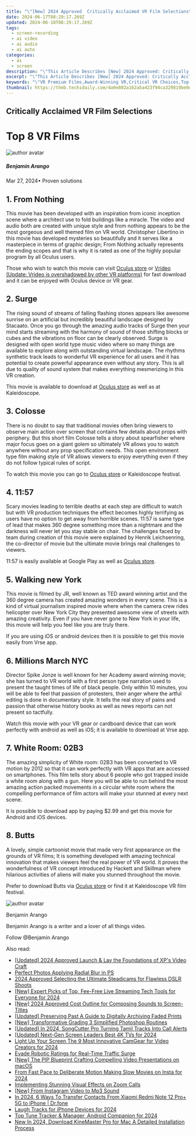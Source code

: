 ```yaml
---
title: "\"[New] 2024 Approved  Critically Acclaimed VR Film Selections\""
date: 2024-06-17T08:29:17.269Z
updated: 2024-06-18T08:29:17.269Z
tags: 
  - screen-recording
  - ai video
  - ai audio
  - ai auto
categories: 
  - ai
  - screen
description: "\"This Article Describes [New] 2024 Approved: Critically Acclaimed VR Film Selections\""
excerpt: "\"This Article Describes [New] 2024 Approved: Critically Acclaimed VR Film Selections\""
keywords: "\"VR Premium Films,Award-Winning VR,Critical VR Choices,Top VR Cinema,Selective VR Titles,Acclaimed VR Works,Best VR Film Picks\""
thumbnail: https://thmb.techidaily.com/4a0e802a162a5a423f94ca329819be0d261aa988bda1b4b5ab8aef4726e226b5.jpg
---
```


## Critically Acclaimed VR Film Selections

# Top 8 VR Films

![author avatar](https://images.wondershare.com/filmora/article-images/benjamin-arango-author.jpg)

##### Benjamin Arango

 Mar 27, 2024• Proven solutions

## 1\. From Nothing

This movie has been developed with an inspiration from iconic inception scene where a architect use to fold buildings like a miracle. The video and audio both are created with unique style and from nothing appears to be the most gorgeous and well themed film on VR world. Christopher Libertino in this movie has developed mysteries so beautifully and it serves like a masterpiece in terms of graphic design; From Nothing actually represents the ending scopes and that is why it is rated as one of the highly popular program by all Oculus users.

Those who wish to watch this movie can visit [Oculus store](https://www.oculus.com/experiences/rift/) or [Vrideo (Update: Vrideo is overshadowed by other VR platforms)](https://store.steampowered.com/app/457670/Vrideo/) for fast download and it can be enjoyed with Oculus device or VR gear.

## 2\. Surge

The rising sound of streams of falling flashing stones appears like awesome sunrise on an artificial but incredibly beautiful landscape designed by Stacaato. Once you go through the amazing audio tracks of Surge then your mind starts streaming with the harmony of sound of those shifting blocks or cubes and the vibrations on floor can be clearly observed. Surge is designed with open world type music video where so many things are available to explore along with outstanding virtual landscape. The rhythms synthetic track leads to wonderful VR experience for all users and it has potential to create powerful appearance even without any story. This is all due to quality of sound system that makes everything mesmerizing in this VR creation.

This movie is available to download at [Oculus store](https://www.oculus.com/experiences/rift/) as well as at Kaleidoscope.

## 3\. Colosse

There is no doubt to say that traditional movies often bring viewers to observe main action over screen that contains few details about props with periphery. But this short film Colosse tells a story about spearfisher where major focus goes on a giant golem so ultimately VR allows you to watch anywhere without any prop specification needs. This open environment type film making style of VR allows viewers to enjoy everything even if they do not follow typical rules of script.

To watch this movie you can go to [Oculus store](https://www.oculus.com/experiences/rift/) or Kaleidoscope festival.

## 4\. 11:57

Scary movies leading to terrible deaths at each step are difficult to watch but with VR production techniques the effect becomes highly terrifying as users have no option to get away from horrible scenes. 11:57 is same type of lead that makes 360 degree something more than a nightmare and the darkness will never let you stay stable on chair. The challenges faced by team during creation of this movie were explained by Henrik Leichsenring, the co-director of movie but the ultimate movie brings real challenges to viewers.

11:57 is easily available at Google Play as well as [Oculus store](https://www.oculus.com/experiences/rift/).

## 5\. Walking new York

This movie is filmed by JR, well known as TED award winning artist and the 360 degree camera has created amazing wonders in every scene. This is a kind of virtual journalism inspired movie where when the camera crew rides helicopter over New York City they presented awesome view of streets with amazing creativity. Even if you have never gone to New York in your life, this movie will help you feel like you are truly there.

If you are using iOS or android devices then it is possible to get this movie easily from Vrse app.

## 6\. Millions March NYC

Director Spike Jonze is well known for her Academy award winning movie; she has turned to VR world with a first person type narration used to present the taught times of life of black people. Only within 10 minutes, you will be able to feel that passion of protesters, their anger where the artful editing is done in documentary style. It tells the real story of pains and passion that otherwise history books as well as news reports can not present so tactfully.

Watch this movie with your VR gear or cardboard device that can work perfectly with android as well as iOS; it is available to download at Vrse app.

## 7\. White Room: 02B3

The amazing simplicity of White room: 02B3 has been converted to VR motion by 2012 so that it can work perfectly with VR apps that are accessed on smartphones. This film tells story about 6 people who got trapped inside a white room along with a gun. Here you will be able to run behind the most amazing action packed movements in a circular white room where the compelling performance of film actors will make your stunned at every next scene.

It is possible to download app by paying $2.99 and get this movie for Android and iOS devices.

## 8\. Butts

A lovely, simple cartoonist movie that made very first appearance on the grounds of VR films; It is something developed with amazing technical innovation that makes viewers feel the real power of VR world. It proves the wonderfulness of VR concept introduced by Hackett and Skillman where hilarious activities of aliens will make you stunned throughout the movie.

Prefer to download Butts via [Oculus store](https://www.oculus.com/experiences/rift/) or find it at Kaleidoscope VR film festival.

![author avatar](https://images.wondershare.com/filmora/article-images/benjamin-arango-author.jpg)

Benjamin Arango

Benjamin Arango is a writer and a lover of all things video.

Follow @Benjamin Arango


<ins class="adsbygoogle"
     style="display:block"
     data-ad-format="autorelaxed"
     data-ad-client="ca-pub-7571918770474297"
     data-ad-slot="1223367746"></ins>



<ins class="adsbygoogle"
     style="display:block"
     data-ad-client="ca-pub-7571918770474297"
     data-ad-slot="8358498916"
     data-ad-format="auto"
     data-full-width-responsive="true"></ins>


<span class="atpl-alsoreadstyle">Also read:</span>
<div><ul>
<li><a href="https://fox-access.techidaily.com/updated-2024-approved-launch-and-lay-the-foundations-of-xps-video-craft/"><u>[Updated] 2024 Approved  Launch & Lay the Foundations of XP's Video Craft</u></a></li>
<li><a href="https://fox-access.techidaily.com/perfect-photos-applying-radial-blur-in-ps/"><u>Perfect Photos  Applying Radial Blur in PS</u></a></li>
<li><a href="https://fox-access.techidaily.com/2024-approved-selecting-the-ultimate-steadicams-for-flawless-dslr-shoots/"><u>2024 Approved  Selecting the Ultimate Steadicams for Flawless DSLR Shoots</u></a></li>
<li><a href="https://fox-access.techidaily.com/new-expert-picks-of-top-fee-free-live-streaming-tech-tools-for-everyone-for-2024/"><u>[New] Expert Picks of Top, Fee-Free Live Streaming Tech Tools for Everyone for 2024</u></a></li>
<li><a href="https://fox-access.techidaily.com/new-2024-approved-cost-outline-for-composing-sounds-to-screen-titles/"><u>[New] 2024 Approved  Cost Outline for Composing Sounds to Screen-Titles</u></a></li>
<li><a href="https://fox-access.techidaily.com/updated-preserving-past-a-guide-to-digitally-archiving-faded-prints/"><u>[Updated] Preserving Past  A Guide to Digitally Archiving Faded Prints</u></a></li>
<li><a href="https://fox-access.techidaily.com/new-transformative-grading-3-simplified-photoshop-routines/"><u>[New] Transformative Grading  3 Simplified Photoshop Routines</u></a></li>
<li><a href="https://fox-access.techidaily.com/updated-in-2024-songcutter-pro-turning-tamil-tracks-into-call-alerts/"><u>[Updated] In 2024, SongCutter Pro  Turning Tamil Tracks Into Call Alerts</u></a></li>
<li><a href="https://fox-access.techidaily.com/updated-next-gen-screen-leaders-best-4k-tvs-for-2024/"><u>[Updated] Next-Gen Screen Leaders  Best 4K TVs for 2024</u></a></li>
<li><a href="https://youtube-stream.techidaily.com/light-up-your-screen-the-9-most-innovative-camgear-for-video-creators-for-2024/"><u>Light Up Your Screen  The 9 Most Innovative CamGear for Video Creators for 2024</u></a></li>
<li><a href="https://youtube-video-recordings.techidaily.com/evade-robotic-ratings-for-real-time-traffic-surge/"><u>Evade Robotic Ratings for Real-Time Traffic Surge</u></a></li>
<li><a href="https://some-approaches.techidaily.com/new-the-pip-blueprint-crafting-compelling-video-presentations-on-macos/"><u>[New] The PIP Blueprint  Crafting Compelling Video Presentations on macOS</u></a></li>
<li><a href="https://instagram-clips.techidaily.com/from-fast-pace-to-deliberate-motion-making-slow-movies-on-insta-for-2024/"><u>From Fast Pace to Deliberate Motion  Making Slow Movies on Insta for 2024</u></a></li>
<li><a href="https://extra-lessons.techidaily.com/implementing-stunning-visual-effects-on-zoom-calls/"><u>Implementing Stunning Visual Effects on Zoom Calls</u></a></li>
<li><a href="https://instagram-clips.techidaily.com/new-from-instagram-video-to-mp3-sound/"><u>[New] From Instagram Video to Mp3 Sound</u></a></li>
<li><a href="https://android-transfer.techidaily.com/in-2024-6-ways-to-transfer-contacts-from-xiaomi-redmi-note-12-proplus-5g-to-iphone-drfone-by-drfone-transfer-from-android-transfer-from-android/"><u>In 2024, 6 Ways To Transfer Contacts From Xiaomi Redmi Note 12 Pro+ 5G to iPhone | Dr.fone</u></a></li>
<li><a href="https://extra-support.techidaily.com/laugh-tracks-for-iphone-devices-for-2024/"><u>Laugh Tracks for iPhone Devices for 2024</u></a></li>
<li><a href="https://some-tips.techidaily.com/top-tune-tracker-and-manager-android-companion-for-2024/"><u>Top Tune Tracker & Manager, Android Companion for 2024</u></a></li>
<li><a href="https://video-content-creator.techidaily.com/new-in-2024-download-kinemaster-pro-for-mac-a-detailed-installation-process/"><u>New In 2024, Download KineMaster Pro for Mac A Detailed Installation Process</u></a></li>
</ul></div>
